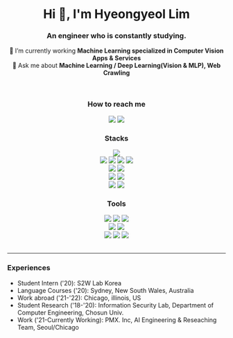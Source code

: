 <h1 align="center">Hi 👋, I'm Hyeongyeol Lim</h1>
<h3 align="center">An engineer who is constantly studying.</h3>

<div align="center">
  
🌱 I’m currently working **Machine Learning specialized in Computer Vision Apps & Services**<br>
💬 Ask me about **Machine Learning / Deep Learning(Vision & MLP), Web Crawling**

<br>
<h3 align="center">How to reach me</h3>

<a href="mailto:dlagudduf13@gmail.com"><img src="https://img.shields.io/badge/dlagudduf13@gmail.com-EA4335?style=flat-square&logo=Gmail&logoColor=white&link=mailto:dlagudduf13@gmail.com"/></a>
<a href="https://www.instagram.com/cuti2crab/"><img src="https://img.shields.io/badge/@cuti2crab-E4405F?style=flat-square&logo=Instagram&logoColor=white"/></a>

<h3 align="center">Stacks</h3>

<img src="https://img.shields.io/badge/Linux-FCC624?style=flat-square&logo=Linux&logoColor=black"/><br>
<img src="https://img.shields.io/badge/Python-3766AB?style=flat-square&logo=Python&logoColor=white"/> 
<img src="https://img.shields.io/badge/JAVA-007396?style=flat-square&logo=JAVA&logoColor=white"/> 
<img src="https://img.shields.io/badge/C-A8B9CC?style=flat-square&logo=C&logoColor=white"/>
<img src="https://img.shields.io/badge/C++-00599C?style=flat-square&logo=CPlusPlus&logoColor=white"/><br>
<img src="https://img.shields.io/badge/MongoDB-47A248?style=flat-square&logo=MongoDB&logoColor=white"/> 
<img src="https://img.shields.io/badge/MySQL-4479A1?style=flat-square&logo=MySQL&logoColor=white"/><br>
<img src="https://img.shields.io/badge/PyTorch-EE4C2C?style=flat-square&logo=PyTorch&logoColor=white"/> 
<img src="https://img.shields.io/badge/TensorFlow-FF6F00?style=flat-square&logo=TensorFlow&logoColor=white"/><br>
<img src="https://img.shields.io/badge/Adobe Lightroom-31A8FF?style=flat-square&logo=Adobe Lightroom&logoColor=white"/> 
<img src="https://img.shields.io/badge/Adobe Photoshop-31A8FF?style=flat-square&logo=Adobe Photoshop&logoColor=white"/>

<h3 align="center">Tools</h3>

<img src="https://img.shields.io/badge/Git-F05032?style=flat-square&logo=Git&logoColor=white"/> 
<img src="https://img.shields.io/badge/GitHub-181717?style=flat-square&logo=GitHub&logoColor=white"/>
<img src="https://img.shields.io/badge/Notion-000000?style=flat-square&logo=Notion&logoColor=white"/><br> 
<img src="https://img.shields.io/badge/Visual Studio Code-007ACC?style=flat-square&logo=Visual Studio Code&logoColor=white"/> 
<img src="https://img.shields.io/badge/Anaconda-44A833?style=flat-square&logo=Anaconda&logoColor=white"/><br>
<img src="https://img.shields.io/badge/PyCharm-000000?style=flat-square&logo=PyCharm&logoColor=white"/>
<img src="https://img.shields.io/badge/Vim-019733?style=flat-square&logo=Vim&logoColor=white"/>
<img src="https://img.shields.io/badge/Eclipse IDE-2C2255?style=flat-square&logo=Eclipse IDE&logoColor=white"/> 

</div><br>

---
<h3 align="left">Experiences</h3>

- Student Intern ('20):  S2W Lab Korea
- Language Courses ('20):  Sydney, New South Wales, Australia
- Work abroad ('21-'22):  Chicago, illinois, US
- Student Research ('18-'20):  Information Security Lab, Department of Computer Engineering, Chosun Univ.
- Work ('21-Currently Working):  PMX. Inc, AI Engineering & Reseaching Team, Seoul/Chicago
